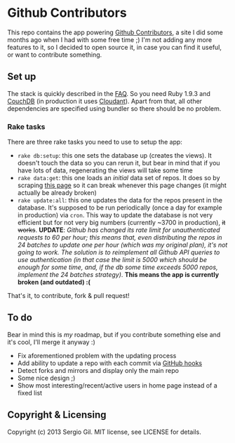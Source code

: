 # Github Contributors

This repo contains the app powering [Github Contributors](http://ghcontributors.herokuapp.com/), a site I did some months ago when I had with some free time ;) I'm not adding any more features to it, so I decided to open source it, in case you can find it useful, or want to contribute something.

## Set up

The stack is quickly described in the [FAQ](http://ghcontributors.herokuapp.com/faq). So you need Ruby 1.9.3 and [CouchDB](http://couchdb.apache.org/) (in production it uses [Cloudant](https://cloudant.com/)). Apart from that, all other dependencies are specified using bundler so there should be no problem.

### Rake tasks

There are three rake tasks you need to use to setup the app:

* `rake db:setup`: this one sets the database up (creates the views). It doesn't touch the data so you can rerun it, but bear in mind that if you have lots of data, regenerating the views will take some time
* `rake data:get`: this one loads an *initial* data set of repos. It does so by scraping [this page](https://github.com/languages) so it can break whenever this page changes (it might actually be already broken)
* `rake update:all`: this one updates the data for the repos present in the database. It's supposed to be run periodically (once a day for example in production) via `cron`. This way to update the database is not very efficient but for not very big numbers (currently ~3700 in production), <del>it works</del>. **UPDATE**: *Github has changed its rate limit for unauthenticated requests to 60 per hour; this means that, even distributing the repos in 24 batches to update one per hour (which was my original plan), it's not going to work. The solution is to reimplement all Github API queries to use authentication (in that case the limit is 5000 which should be enough for some time, and, if the db some time exceeds 5000 repos, implement the 24 batches strategy)*. **This means the app is currently broken (and outdated) :(**

That's it, to contribute, fork & pull request!

## To do

Bear in mind this is *my* roadmap, but if you contribute something else and it's cool, I'll merge it anyway :)

* Fix aforementioned problem with the updating process
* Add ability to update a repo with each commit via [GitHub hooks](https://help.github.com/articles/post-receive-hooks)
* Detect forks and mirrors and display only the main repo
* Some nice design ;)
* Show most interesting/recent/active users in home page instead of a fixed list

## Copyright & Licensing

Copyright (c) 2013 Sergio Gil. MIT license, see LICENSE for details.

